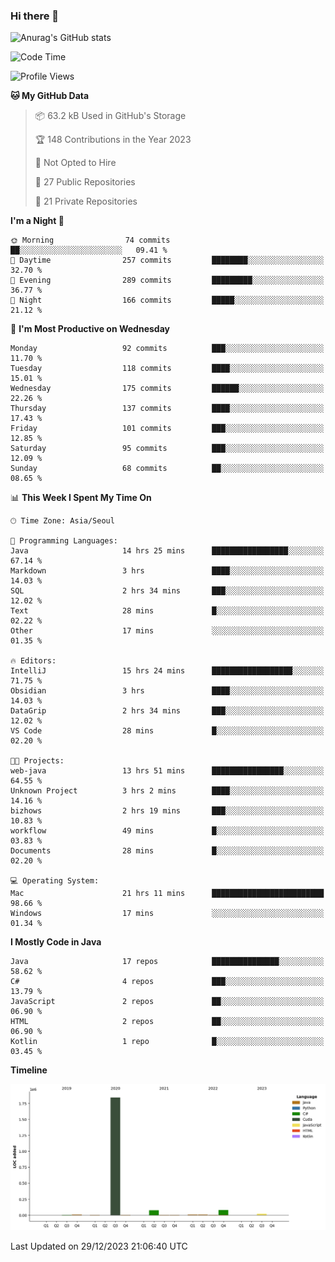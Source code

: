 ### Hi there 👋

![Anurag's GitHub stats](https://github-readme-stats.vercel.app/api?username=pllap&show_icons=true&theme=github_dark)

<!--START_SECTION:waka-->
![Code Time](http://img.shields.io/badge/Code%20Time-686%20hrs%2049%20mins-blue)

![Profile Views](http://img.shields.io/badge/Profile%20Views-3-blue)

**🐱 My GitHub Data** 

> 📦 63.2 kB Used in GitHub's Storage 
 > 
> 🏆 148 Contributions in the Year 2023
 > 
> 🚫 Not Opted to Hire
 > 
> 📜 27 Public Repositories 
 > 
> 🔑 21 Private Repositories 
 > 
**I'm a Night 🦉** 

```text
🌞 Morning                74 commits          ██░░░░░░░░░░░░░░░░░░░░░░░   09.41 % 
🌆 Daytime                257 commits         ████████░░░░░░░░░░░░░░░░░   32.70 % 
🌃 Evening                289 commits         █████████░░░░░░░░░░░░░░░░   36.77 % 
🌙 Night                  166 commits         █████░░░░░░░░░░░░░░░░░░░░   21.12 % 
```
📅 **I'm Most Productive on Wednesday** 

```text
Monday                   92 commits          ███░░░░░░░░░░░░░░░░░░░░░░   11.70 % 
Tuesday                  118 commits         ████░░░░░░░░░░░░░░░░░░░░░   15.01 % 
Wednesday                175 commits         ██████░░░░░░░░░░░░░░░░░░░   22.26 % 
Thursday                 137 commits         ████░░░░░░░░░░░░░░░░░░░░░   17.43 % 
Friday                   101 commits         ███░░░░░░░░░░░░░░░░░░░░░░   12.85 % 
Saturday                 95 commits          ███░░░░░░░░░░░░░░░░░░░░░░   12.09 % 
Sunday                   68 commits          ██░░░░░░░░░░░░░░░░░░░░░░░   08.65 % 
```


📊 **This Week I Spent My Time On** 

```text
🕑︎ Time Zone: Asia/Seoul

💬 Programming Languages: 
Java                     14 hrs 25 mins      █████████████████░░░░░░░░   67.14 % 
Markdown                 3 hrs               ████░░░░░░░░░░░░░░░░░░░░░   14.03 % 
SQL                      2 hrs 34 mins       ███░░░░░░░░░░░░░░░░░░░░░░   12.02 % 
Text                     28 mins             █░░░░░░░░░░░░░░░░░░░░░░░░   02.22 % 
Other                    17 mins             ░░░░░░░░░░░░░░░░░░░░░░░░░   01.35 % 

🔥 Editors: 
IntelliJ                 15 hrs 24 mins      ██████████████████░░░░░░░   71.75 % 
Obsidian                 3 hrs               ████░░░░░░░░░░░░░░░░░░░░░   14.03 % 
DataGrip                 2 hrs 34 mins       ███░░░░░░░░░░░░░░░░░░░░░░   12.02 % 
VS Code                  28 mins             █░░░░░░░░░░░░░░░░░░░░░░░░   02.20 % 

🐱‍💻 Projects: 
web-java                 13 hrs 51 mins      ████████████████░░░░░░░░░   64.55 % 
Unknown Project          3 hrs 2 mins        ████░░░░░░░░░░░░░░░░░░░░░   14.16 % 
bizhows                  2 hrs 19 mins       ███░░░░░░░░░░░░░░░░░░░░░░   10.83 % 
workflow                 49 mins             █░░░░░░░░░░░░░░░░░░░░░░░░   03.83 % 
Documents                28 mins             █░░░░░░░░░░░░░░░░░░░░░░░░   02.20 % 

💻 Operating System: 
Mac                      21 hrs 11 mins      █████████████████████████   98.66 % 
Windows                  17 mins             ░░░░░░░░░░░░░░░░░░░░░░░░░   01.34 % 
```

**I Mostly Code in Java** 

```text
Java                     17 repos            ███████████████░░░░░░░░░░   58.62 % 
C#                       4 repos             ███░░░░░░░░░░░░░░░░░░░░░░   13.79 % 
JavaScript               2 repos             ██░░░░░░░░░░░░░░░░░░░░░░░   06.90 % 
HTML                     2 repos             ██░░░░░░░░░░░░░░░░░░░░░░░   06.90 % 
Kotlin                   1 repo              █░░░░░░░░░░░░░░░░░░░░░░░░   03.45 % 
```



**Timeline**

![Lines of Code chart](https://raw.githubusercontent.com/pllap/pllap/main/assets/bar_graph.png)


 Last Updated on 29/12/2023 21:06:40 UTC
<!--END_SECTION:waka-->


<!--
**pllap/pllap** is a ✨ _special_ ✨ repository because its `README.md` (this file) appears on your GitHub profile.

Here are some ideas to get you started:

- 🔭 I’m currently working on ...
- 🌱 I’m currently learning ...
- 👯 I’m looking to collaborate on ...
- 🤔 I’m looking for help with ...
- 💬 Ask me about ...
- 📫 How to reach me: ...
- 😄 Pronouns: ...
- ⚡ Fun fact: ...
-->

